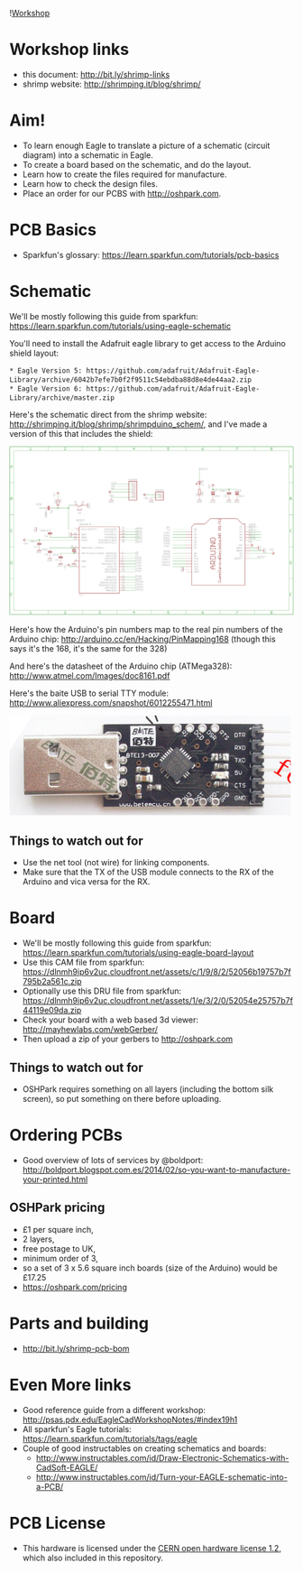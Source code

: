 \![Workshop](header.jpg)

# Workshop links

* this document: http://bit.ly/shrimp-links
* shrimp website: http://shrimping.it/blog/shrimp/

# Aim!

* To learn enough Eagle to translate a picture of a schematic (circuit diagram) into a schematic in Eagle.
* To create a board based on the schematic, and do the layout.
* Learn how to create the files required for manufacture.
* Learn how to check the design files.
* Place an order for our PCBS with http://oshpark.com.

# PCB Basics

* Sparkfun's glossary: https://learn.sparkfun.com/tutorials/pcb-basics

# Schematic

We'll be mostly following this guide from sparkfun: https://learn.sparkfun.com/tutorials/using-eagle-schematic

You'll need to install the Adafruit eagle library to get access to the Arduino shield layout:

    * Eagle Version 5: https://github.com/adafruit/Adafruit-Eagle-Library/archive/6042b7efe7b0f2f9511c54ebdba88d8e4de44aa2.zip
    * Eagle Version 6: https://github.com/adafruit/Adafruit-Eagle-Library/archive/master.zip

Here's the schematic direct from the shrimp website: http://shrimping.it/blog/shrimp/shrimpduino_schem/, and I've made a version of this that includes the shield:

![schematic](schematic.png)

Here's how the Arduino's pin numbers map to the real pin numbers of the Arduino chip: http://arduino.cc/en/Hacking/PinMapping168 (though this says it's the 168, it's the same for the 328)

And here's the datasheet of the Arduino chip (ATMega328): http://www.atmel.com/Images/doc8161.pdf

Here's the baite USB to serial TTY module: http://www.aliexpress.com/snapshot/6012255471.html

![baite](baite.jpg)

## Things to watch out for

* Use the net tool (not wire) for linking components.
* Make sure that the TX of the USB module connects to the RX of the Arduino and vica versa for the RX.


# Board

* We'll be mostly following this guide from sparkfun: https://learn.sparkfun.com/tutorials/using-eagle-board-layout
* Use this CAM file from sparkfun: https://dlnmh9ip6v2uc.cloudfront.net/assets/c/1/9/8/2/52056b19757b7f795b2a561c.zip
* Optionally use this DRU file from sparkfun: https://dlnmh9ip6v2uc.cloudfront.net/assets/1/e/3/2/0/52054e25757b7f44119e09da.zip
* Check your board with a web based 3d viewer: http://mayhewlabs.com/webGerber/ 
* Then upload a zip of your gerbers to http://oshpark.com

## Things to watch out for

* OSHPark requires something on all layers (including the bottom silk screen), so put something on there before uploading.

# Ordering PCBs

* Good overview of lots of services by @boldport: http://boldport.blogspot.com.es/2014/02/so-you-want-to-manufacture-your-printed.html

## OSHPark pricing

* £1 per square inch,
* 2 layers,
* free postage to UK,
* minimum order of 3,
* so a set of 3 x 5.6 square inch boards (size of the Arduino) would be £17.25
* https://oshpark.com/pricing


# Parts and building

* http://bit.ly/shrimp-pcb-bom

# Even More links

* Good reference guide from a different workshop: http://psas.pdx.edu/EagleCadWorkshopNotes/#index19h1
* All sparkfun's Eagle tutorials: https://learn.sparkfun.com/tutorials/tags/eagle
* Couple of good instructables on creating schematics and boards:
    * http://www.instructables.com/id/Draw-Electronic-Schematics-with-CadSoft-EAGLE/
    * http://www.instructables.com/id/Turn-your-EAGLE-schematic-into-a-PCB/

# PCB License
* This hardware is licensed under the [CERN open hardware license 1.2](http://www.ohwr.org/attachments/2388/cern_ohl_v_1_2.txt), which also included in this repository.
